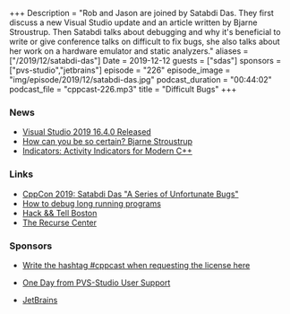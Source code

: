 +++
Description = "Rob and Jason are joined by Satabdi Das. They first discuss a new Visual Studio update and an article written by Bjarne Stroustrup. Then Satabdi talks about debugging and why it's beneficial to write or give conference talks on difficult to fix bugs, she also talks about her work on a hardware emulator and static analyzers."
aliases = ["/2019/12/satabdi-das"]
Date = 2019-12-12
guests = ["sdas"]
sponsors = ["pvs-studio","jetbrains"]
episode = "226"
episode_image = "img/episode/2019/12/satabdi-das.jpg"
podcast_duration = "00:44:02"
podcast_file = "cppcast-226.mp3"
title = "Difficult Bugs"
+++

### News ###

 - [Visual Studio 2019 16.4.0 Released](https://docs.microsoft.com/en-us/visualstudio/releases/2019/release-notes)
 - [How can you be so certain? Bjarne Stroustrup](http://www.open-std.org/jtc1/sc22/wg21/docs/papers/2019/p1962r0.pdf)
 - [Indicators: Activity Indicators for Modern C++](https://github.com/p-ranav/indicators)

### Links ###

 - [CppCon 2019: Satabdi Das "A Series of Unfortunate Bugs"](https://www.youtube.com/watch?v=jTTf_sUUhaQ)
 - [How to debug long running programs](https://majantali.net/2018/10/debugging-long-programs/)
 - [Hack && Tell Boston](https://www.meetup.com/Hack-Tell-Boston/)
 - [The Recurse Center](https://www.recurse.com/)

### Sponsors ###

- [Write the hashtag #cppcast when requesting the license here](https://www.viva64.com/en/pvs-studio-download/)
- [One Day from PVS-Studio User Support](https://www.viva64.com/en/b/0671/)

- [JetBrains](https://www.jetbrains.com/cpp/?utm_source=cppcast&utm_medium=podcast&utm_content=cppcast-podcast&utm_campaign=cpp)